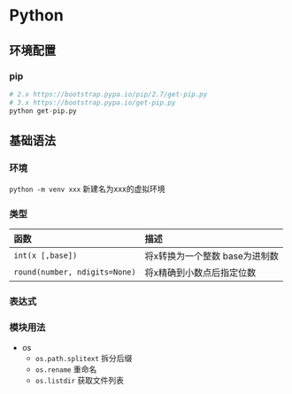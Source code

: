 

# Python
## 环境配置
### pip

```python
# 2.x https://bootstrap.pypa.io/pip/2.7/get-pip.py
# 3.x https://bootstrap.pypa.io/get-pip.py
python get-pip.py
```
## 基础语法
### 环境

`python -m venv xxx` 新建名为xxx的虚拟环境

### 类型

| 函数             | 描述                                 |
| :--------------- | :-----------------------------       |
| `int(x [,base])` | 将x转换为一个整数 base为进制数         |
| `round(number, ndigits=None)` | 将x精确到小数点后指定位数 |

### 表达式


### 模块用法

- os
  - `os.path.splitext` 拆分后缀
  - `os.rename` 重命名
  - `os.listdir` 获取文件列表